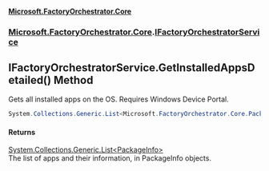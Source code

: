 #### [Microsoft.FactoryOrchestrator.Core](./Microsoft-FactoryOrchestrator-Core.md 'Microsoft.FactoryOrchestrator.Core')
### [Microsoft.FactoryOrchestrator.Core](./Microsoft-FactoryOrchestrator-Core.md 'Microsoft.FactoryOrchestrator.Core').[IFactoryOrchestratorService](./Microsoft-FactoryOrchestrator-Core-IFactoryOrchestratorService.md 'Microsoft.FactoryOrchestrator.Core.IFactoryOrchestratorService')
## IFactoryOrchestratorService.GetInstalledAppsDetailed() Method
Gets all installed apps on the OS. Requires Windows Device Portal.  
```csharp
System.Collections.Generic.List<Microsoft.FactoryOrchestrator.Core.PackageInfo> GetInstalledAppsDetailed();
```
#### Returns
[System.Collections.Generic.List&lt;](https://docs.microsoft.com/en-us/dotnet/api/System.Collections.Generic.List-1 'System.Collections.Generic.List')[PackageInfo](./Microsoft-FactoryOrchestrator-Core-PackageInfo.md 'Microsoft.FactoryOrchestrator.Core.PackageInfo')[&gt;](https://docs.microsoft.com/en-us/dotnet/api/System.Collections.Generic.List-1 'System.Collections.Generic.List')  
The list of apps and their information, in PackageInfo objects.  
